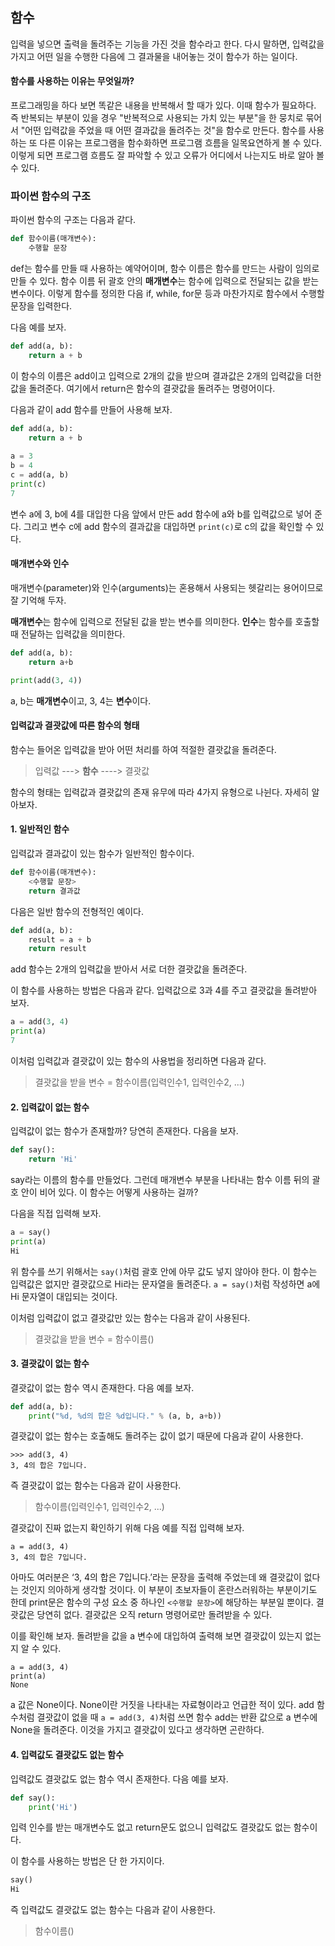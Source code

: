 ## 함수

입력을 넣으면 출력을 돌려주는 기능을 가진 것을 함수라고 한다. 다시 말하면, 입력값을 가지고 어떤 일을 수행한 다음에 그 결과물을 내어놓는 것이 함수가 하는 일이다.



#### 함수를 사용하는 이유는 무엇일까?

프로그래밍을 하다 보면 똑같은 내용을 반복해서 할 때가 있다. 이때 함수가 필요하다. 즉 반복되는 부분이 있을 경우 "반복적으로 사용되는 가치 있는 부분"을 한 뭉치로 묶어서 "어떤 입력값을 주었을 때 어떤 결과값을 돌려주는 것"을 함수로 만든다. 함수를 사용하는 또 다른 이유는 프로그램을 함수화하면 프로그램 흐름을 일목요연하게 볼 수 있다. 이렇게 되면 프로그램 흐름도 잘 파악할 수 있고 오류가 어디에서 나는지도 바로 알아 볼 수 있다.



### 파이썬 함수의 구조

파이썬 함수의 구조는 다음과 같다.

```python
def 함수이름(매개변수):
    수행할 문장
```

def는 함수를 만들 때 사용하는 예약어이며, 함수 이름은 함수를 만드는 사람이 임의로 만들 수 있다. 함수 이름 뒤 괄호 안의 **매개변수**는 함수에 입력으로 전달되는 값을 받는 변수이다. 이렇게 함수를 정의한 다음 if, while, for문 등과 마찬가지로 함수에서 수행할 문장을 입력한다.

다음 예를 보자.

```python
def add(a, b): 
    return a + b
```

이 함수의 이름은 add이고 입력으로 2개의 값을 받으며 결과값은 2개의 입력값을 더한 값을 돌려준다. 여기에서 return은 함수의 결괏값을 돌려주는 명령어이다. 

다음과 같이 add 함수를 만들어 사용해 보자.

```python
def add(a, b): 
    return a + b
    
a = 3
b = 4
c = add(a, b)
print(c)
7
```

변수 a에 3, b에 4를 대입한 다음 앞에서 만든 add 함수에 a와 b를 입력값으로 넣어 준다. 그리고 변수 c에 add 함수의 결과값을 대입하면 `print(c)`로 c의 값을 확인할 수 있다.



#### 매개변수와 인수

매개변수(parameter)와 인수(arguments)는 혼용해서 사용되는 헷갈리는 용어이므로 잘 기억해 두자. 

**매개변수**는 함수에 입력으로 전달된 값을 받는 변수를 의미한다.
**인수**는 함수를 호출할 때 전달하는 입력값을 의미한다.

```python
def add(a, b):
    return a+b

print(add(3, 4)) 
```

a, b는 **매개변수**이고, 3, 4는 **변수**이다.



#### 입력값과 결괏값에 따른 함수의 형태

함수는 들어온 입력값을 받아 어떤 처리를 하여 적절한 결괏값을 돌려준다.

> 입력값 ---> **함수** ----> 결괏값

함수의 형태는 입력값과 결괏값의 존재 유무에 따라 4가지 유형으로 나뉜다. 자세히 알아보자.

#### 1. 일반적인 함수

입력값과 결과값이 있는 함수가 일반적인 함수이다. 

```python
def 함수이름(매개변수):
    <수행할 문장>
    return 결과값
```

다음은 일반 함수의 전형적인 예이다.

```python
def add(a, b): 
    result = a + b 
    return result
```

add 함수는 2개의 입력값을 받아서 서로 더한 결괏값을 돌려준다.

이 함수를 사용하는 방법은 다음과 같다. 입력값으로 3과 4를 주고 결괏값을 돌려받아 보자.

```python
a = add(3, 4)
print(a)
7
```

이처럼 입력값과 결괏값이 있는 함수의 사용법을 정리하면 다음과 같다.

> 결괏값을 받을 변수 = 함수이름(입력인수1, 입력인수2, ...)



#### 2. 입력값이 없는 함수

입력값이 없는 함수가 존재할까? 당연히 존재한다. 다음을 보자.

```python
def say(): 
	return 'Hi' 

```

say라는 이름의 함수를 만들었다. 그런데 매개변수 부분을 나타내는 함수 이름 뒤의 괄호 안이 비어 있다. 이 함수는 어떻게 사용하는 걸까?

다음을 직접 입력해 보자.

```python
a = say()
print(a)
Hi
```

위 함수를 쓰기 위해서는 `say()`처럼 괄호 안에 아무 값도 넣지 않아야 한다. 이 함수는 입력값은 없지만 결괏값으로 Hi라는 문자열을 돌려준다. `a = say()`처럼 작성하면 a에 Hi 문자열이 대입되는 것이다.

이처럼 입력값이 없고 결괏값만 있는 함수는 다음과 같이 사용된다.

> 결괏값을 받을 변수 = 함수이름()



#### 3. 결괏값이 없는 함수

결괏값이 없는 함수 역시 존재한다. 다음 예를 보자.

```python
def add(a, b): 
	print("%d, %d의 합은 %d입니다." % (a, b, a+b))
```

결괏값이 없는 함수는 호출해도 돌려주는 값이 없기 때문에 다음과 같이 사용한다.

```
>>> add(3, 4)
3, 4의 합은 7입니다.
```

즉 결괏값이 없는 함수는 다음과 같이 사용한다.

> 함수이름(입력인수1, 입력인수2, ...)

결괏값이 진짜 없는지 확인하기 위해 다음 예를 직접 입력해 보자.

```
a = add(3, 4)
3, 4의 합은 7입니다.
```

아마도 여러분은 ‘3, 4의 합은 7입니다.’라는 문장을 출력해 주었는데 왜 결괏값이 없다는 것인지 의아하게 생각할 것이다. 이 부분이 초보자들이 혼란스러워하는 부분이기도 한데 print문은 함수의 구성 요소 중 하나인 `<수행할 문장>`에 해당하는 부분일 뿐이다. 결괏값은 당연히 없다. 결괏값은 오직 return 명령어로만 돌려받을 수 있다.

이를 확인해 보자. 돌려받을 값을 a 변수에 대입하여 출력해 보면 결괏값이 있는지 없는지 알 수 있다.

```pyt
a = add(3, 4)
print(a)
None
```

a 값은 None이다. None이란 거짓을 나타내는 자료형이라고 언급한 적이 있다. add 함수처럼 결괏값이 없을 때 `a = add(3, 4)`처럼 쓰면 함수 add는 반환 값으로 a 변수에 None을 돌려준다. 이것을 가지고 결괏값이 있다고 생각하면 곤란하다.



#### 4. 입력값도 결괏값도 없는 함수

입력값도 결괏값도 없는 함수 역시 존재한다. 다음 예를 보자.

```python
def say(): 
	print('Hi')

```

입력 인수를 받는 매개변수도 없고 return문도 없으니 입력값도 결괏값도 없는 함수이다.

이 함수를 사용하는 방법은 단 한 가지이다.

```python
say()
Hi
```

즉 입력값도 결괏값도 없는 함수는 다음과 같이 사용한다.

> 함수이름()